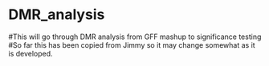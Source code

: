 # DMR_analysis

#This will go through DMR analysis from GFF mashup to significance testing
#So far this has been copied from Jimmy so it may change somewhat as it is developed.
